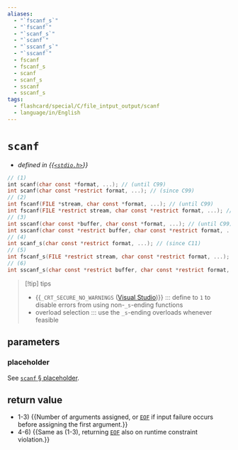 ```yaml
---
aliases:
  - "`fscanf_s`"
  - "`fscanf`"
  - "`scanf_s`"
  - "`scanf`"
  - "`sscanf_s`"
  - "`sscanf`"
  - fscanf
  - fscanf_s
  - scanf
  - scanf_s
  - sscanf
  - sscanf_s
tags:
  - flashcard/special/C/file_intput_output/scanf
  - language/in/English
---
```


# `scanf`

- _defined in {{[`<stdio.h>`](../../../general/C%20file%20input_output.md)}}_

```C
// (1)
int scanf(char const *format, ...); // (until C99)
int scanf(char const *restrict format, ...); // (since C99)
// (2)
int fscanf(FILE *stream, char const *format, ...); // (until C99)
int fscanf(FILE *restrict stream, char const *restrict format, ...); // (since C99)
// (3)
int sscanf(char const *buffer, char const *format, ...); // (until C99)
int sscanf(char const *restrict buffer, char const *restrict format, ...); // (since C99)
// (4)
int scanf_s(char const *restrict format, ...); // (since C11)
// (5)
int fscanf_s(FILE *restrict stream, char const *restrict format, ...); // (since C11)
// (6)
int sscanf_s(char const *restrict buffer, char const *restrict format, ...); // (since C11)
```

> [!tip] tips
>
> - {{`_CRT_SECURE_NO_WARNINGS` ([Visual Studio](Visual%20Studio.md))}} ::: define to `1` to disable errors from using non-`_s`-ending functions
> - overload selection ::: use the `_s`-ending overloads whenever feasible

## parameters

### placeholder

See [`scanf` § placeholder](../../../general/scanf.md#placeholder).

## return value

- 1-3) {{Number of arguments assigned, or [`EOF`](../file%20input_output.md) if input failure occurs before assigning the first argument.}}
- 4-6) {{Same as (1-3), returning [`EOF`](../file%20input_output.md) also on runtime constraint violation.}}
